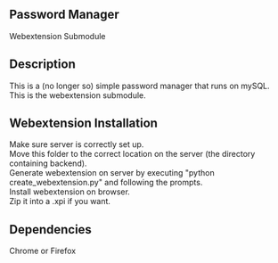 ## Password Manager
Webextension Submodule  

## Description
This is a (no longer so) simple password manager that runs on mySQL.  
This is the webextension submodule.  

## Webextension Installation
Make sure server is correctly set up.  
Move this folder to the correct location on the server (the directory containing backend).  
Generate webextension on server by executing "python create_webextension.py" and following the prompts.  
Install webextension on browser.  
Zip it into a .xpi if you want.  

## Dependencies
Chrome or Firefox  